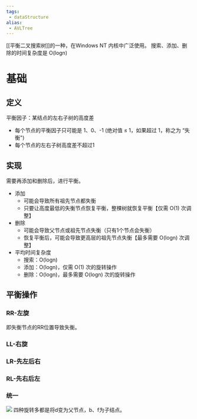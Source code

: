 ```yaml
---
tags:
 - dataStructure 
alias:
 - AVLTree
---
```

[[平衡二叉搜索树]]的一种，在Windows NT 内核中广泛使用。
搜索、添加、删除的时间复杂度是 O(logn)
# 基础
## 定义
平衡因子：某结点的左右子树的高度差
- 每个节点的平衡因子只可能是 1、0、-1 (绝对值 ≤ 1，如果超过 1，称之为 “失衡")
- 每个节点的左右子树高度差不超过1
## 实现
需要再添加和删除后，进行平衡。
- 添加
	- 可能会导致所有祖先节点都失衡
	- 只要让高度最低的失衡节点恢复平衡，整棵树就恢复平衡【仅需 O(1) 次调整】
- 删除
	- 可能会导致父节点或祖先节点失衡（只有1个节点会失衡）
	- 恢复平衡后，可能会导致更高层的祖先节点失衡【最多需要 O(logn) 次调整】
- 平均时间复杂度
	- 搜索：O(logn)
	- 添加：O(logn)，仅需 O(1) 次的旋转操作
	- 删除：O(logn)，最多需要 O(logn) 次的旋转操作
## 平衡操作
### RR-左旋
即失衡节点的RR位置导致失衡。
### LL-右旋
### LR-先左后右
### RL-先右后左
### 统一
![](https://gd-hbimg.huaban.com/96f948a305ee342cb3f3949abc3df2c3a826bb8124c83-A3CdIv) 
四种旋转多都是将d变为父节点，b、f为子结点。

